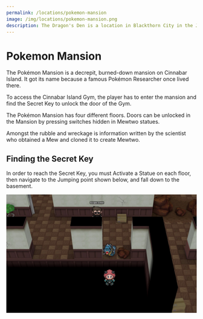 ```yaml
---
permalink: /locations/pokemon-mansion
image: /img/locations/pokemon-mansion.png
description: The Dragon's Den is a location in Blackthorn City in the Johto region.
---
```


# Pokemon Mansion

The Pokémon Mansion is a decrepit, burned-down mansion on Cinnabar Island. It
got its name because a famous Pokémon Researcher once lived there.

To access the Cinnabar Island Gym, the player has to enter the mansion and find
the Secret Key to unlock the door of the Gym.

The Pokémon Mansion has four different floors. Doors can be unlocked in the
Mansion by pressing switches hidden in Mewtwo statues.

Amongst the rubble and wreckage is information written by the scientist who
obtained a Mew and cloned it to create Mewtwo.

## Finding the Secret Key

In order to reach the Secret Key, you must Activate a Statue on each floor, then
navigate to the Jumping point shown below, and fall down to the basement.

![pokemon mansion jump](/img/maps/pokemon-mansion-jump.png)
